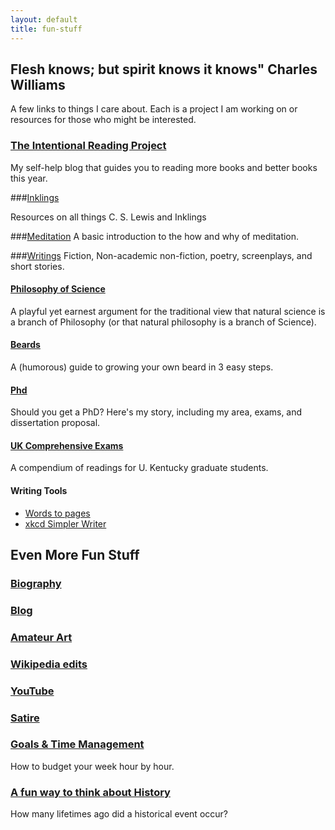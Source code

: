 ```yaml
---
layout: default
title: fun-stuff
---
```


## Flesh knows; but spirit knows it knows" Charles Williams ##


A few links to things I care about. Each is a project I am working on or resources for those who might be interested.

### [The Intentional Reading Project](http://www.readingintentionally.com)

My self-help blog that guides you to reading more books and better books this year. 


###[Inklings](http://circularreason.github.io/2015-10-20-cv)

Resources on all things C. S. Lewis and Inklings
 
###[Meditation](http://circularreason.github.io/meditation)
A basic introduction to the how and why of meditation. 
 
###[Writings](http://circularreason.github.io/writings)
Fiction, Non-academic non-fiction, poetry, screenplays, and short stories. 
  
#### [Philosophy of Science](http://www.philosophyisscience.com)
A playful yet earnest argument for the traditional view that natural science is a branch of Philosophy (or that natural philosophy is a branch of Science). 

 
#### [Beards](http://circularreason.github.io/beard)
A (humorous) guide to growing your own beard in 3 easy steps. 

#### [Phd](http://circularreason.github.io/phd)
Should you get a PhD? Here's my story, including my area, exams, and dissertation proposal.  
 
 
#### [UK Comprehensive Exams](http://circularreason.github.io/comps)
A compendium of readings for U. Kentucky graduate students. 
 
#### Writing Tools
* [Words to pages](http://wordstopages.com/)
* [xkcd Simpler Writer](https://xkcd.com/simplewriter/)
 
 
## Even More Fun Stuff
 
### [Biography](http://circularreason.github.io/bio) ###

### [Blog](http://circularreason.github.io./blog) ###


### [Amateur Art](http://circularreason.github.io/art)

### [Wikipedia edits](http://https://en.wikipedia.org/wiki/User:CircularReason)

### [YouTube](https://www.youtube.com/channel/UCDxfeT2v6-kFM12T7zD-K9Q)

### [Satire](http://circularreason.github.io/writings)

### [Goals & Time Management](http://keithbuhler.com/goals/)

How to budget your week hour by hour. 
 
### [A fun way to think about History](https://docs.google.com/spreadsheets/d/1ZitnTtYNZLmUsKcQ0vu_cdzm_Plj5nupiyDrJEn4VV0/edit#gid=0)

How many lifetimes ago did a historical event occur?
